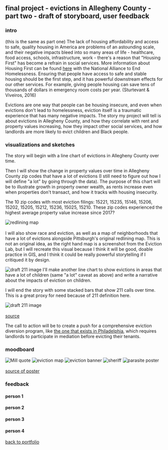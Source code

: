 ## final project - evictions in Allegheny County - part two - draft of storyboard, user feedback

### intro 
(this is the same as part one)
The lack of housing affordability and access to safe, quality housing in America are problems of an astounding scale, and their negative impacts bleed into so many areas of life - healthcare, food access, schools, infrastructure, work - there's a reason that "Housing First" has become a refrain in social services. More information about Housing First can be found [here](https://endhomelessness.org/resource/housing-first/) with the National Alliance to End Homelessness. Ensuring that people have access to safe and stable housing should be the first step, and it has powerful downstream effects for our other services. For example, giving people housing can save tens of thousands of dollars in emergency room costs per year. (Sturtevant & Viveiros, 2016) <br>

Evictions are one way that people can be housing insecure, and even when evictions don't lead to homelessness, eviction itself is a traumatic experience that has many negative impacts. The story my project will tell is about evictions in Allegheny County, and how they correlate with rent and property values increasing, how they impact other social services, and how landlords are more likely to evict children and Black people. 

### visualizations and sketches

The story will begin with a line chart of evictions in Allegheny County over time. 

<div class="flourish-embed flourish-chart" data-src="visualisation/8763651"><script src="https://public.flourish.studio/resources/embed.js"></script></div>

Then I will show the change in property values over time in Allegheny County zip codes that have a lot of evictions (I still need to figure out how I will define "a lot" by going through the data). The purpose of this chart will be to illustrate growth in property owner wealth, as rents increase even when properties don't transact, and how it tracks with housing insecurity. 

The 10 zip codes with most eviction filings: 15221, 15235, 15146, 15206, 15202, 15205, 15212, 15236, 15025, 15210. These zip codes experienced the highest average property value increase since 2017?

![redlining map](/Eviction_map_SS.png) <br>  
I will also show race and eviction, as well as a map of neighborhoods that have a lot of evictions alongside Pittsburgh's original redlining map. This is not an original idea, as the right hand map is a screenshot from the Eviction Lab, but I will recreate this visual because I think it will be good, doable practice in GIS, and I think it could be really powerful storytelling if I critiqued it by design. 

![draft 211 image](/draft_bars.jpg)
I'll make another line chart to show evictions in areas that have a lot of children (same "a lot" caveat as above) and write a narrative about the impacts of eviction on children.
<div class="flourish-embed flourish-chart" data-src="visualisation/8768769"><script src="https://public.flourish.studio/resources/embed.js"></script></div>

I will end the story with some stacked bars that show 211 calls over time. This is a great proxy for need because of 211 definition here. 

![draft 211 image](/eviction_infographic.png)<br>  
[source](https://joinroost.com/rent-help/renters-rights/the-eviction-process-what-renters-need-to-know/)

The call to action will be to create a push for a comprehensive eviction diversion program, like [the one that exists in Philadelphia](https://eviction-diversion.phila.gov/#/About), which requires landlords to participate in mediation before evicting their tenants. 

### moodboard
![Mill quote](/LLs_growrich.jpg)
![eviction map](/Redlining_SS.png)
![eviction banner](/eviction_3.7M.png)
![sheriff](/sheriff_in_house.png)
![parasite poster](/LLs_parasites.png) <br>  
[source of poster](https://www.instagram.com/p/CCNmaJPlBoP/)
### feedback

#### person 1
#### person 2
#### person 3
#### person 4


[back to portfolio](https://julia-pascale.github.io/pascale-portfolio/)
